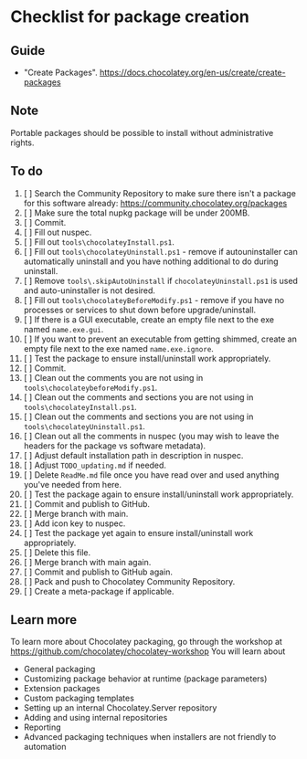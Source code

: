 # Checklist for package creation

## Guide

- "Create Packages". <https://docs.chocolatey.org/en-us/create/create-packages>

## Note

Portable packages should be possible to install without administrative rights.

## To do

1. [ ] Search the Community Repository to make sure there isn't a package for this software already: <https://community.chocolatey.org/packages>
2. [ ] Make sure the total nupkg package will be under 200MB.
3. [ ] Commit.
4. [ ] Fill out nuspec.
5. [ ] Fill out `tools\chocolateyInstall.ps1`.
6. [ ] Fill out `tools\chocolateyUninstall.ps1` - remove if autouninstaller can automatically uninstall and you have nothing additional to do during uninstall.
7. [ ] Remove `tools\.skipAutoUninstall` if `chocolateyUninstall.ps1` is used and auto-uninstaller is not desired.
8. [ ] Fill out `tools\chocolateyBeforeModify.ps1` - remove if you have no processes or services to shut down before upgrade/uninstall.
9. [ ] If there is a GUI executable, create an empty file next to the exe named `name.exe.gui`.
10. [ ] If you want to prevent an executable from getting shimmed, create an empty file next to the exe named `name.exe.ignore`.
11. [ ] Test the package to ensure install/uninstall work appropriately.
12. [ ] Commit.
13. [ ] Clean out the comments you are not using in `tools\chocolateybeforeModify.ps1`.
14. [ ] Clean out the comments and sections you are not using in `tools\chocolateyInstall.ps1`.
15. [ ] Clean out the comments and sections you are not using in `tools\chocolateyUninstall.ps1`.
16. [ ] Clean out all the comments in nuspec (you may wish to leave the headers for the package vs software metadata).
17. [ ] Adjust default installation path in description in nuspec.
18. [ ] Adjust `TODO_updating.md` if needed.
19. [ ] Delete `ReadMe.md` file once you have read over and used anything you've needed from here.
20. [ ] Test the package again to ensure install/uninstall work appropriately.
21. [ ] Commit and publish to GitHub.
22. [ ] Merge branch with main.
23. [ ] Add icon key to nuspec.
24. [ ] Test the package yet again to ensure install/uninstall work appropriately.
25. [ ] Delete this file.
26. [ ] Merge branch with main again.
27. [ ] Commit and publish to GitHub again.
28. [ ] Pack and push to Chocolatey Community Repository.
29. [ ] Create a meta-package if applicable.

## Learn more

To learn more about Chocolatey packaging, go through the workshop at <https://github.com/chocolatey/chocolatey-workshop>
You will learn about

- General packaging
- Customizing package behavior at runtime (package parameters)
- Extension packages
- Custom packaging templates
- Setting up an internal Chocolatey.Server repository
- Adding and using internal repositories
- Reporting
- Advanced packaging techniques when installers are not friendly to automation
